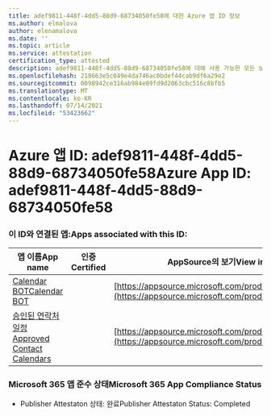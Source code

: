```yaml
---
title: adef9811-448f-4dd5-88d9-68734050fe58에 대한 Azure 앱 ID 정보
ms.author: elmalova
author: elenamalova
ms.date: ''
ms.topic: article
ms.service: attestation
certification_type: attested
description: adef9811-448f-4dd5-88d9-68734050fe58에 대해 사용 가능한 모든 보안 및 규정 준수 정보입니다.
ms.openlocfilehash: 218663e5c049e4da746ac0bdef44cab9df6a29e2
ms.sourcegitcommit: 0098942ce316ab984e09fd9d2063cbc516c8bfb5
ms.translationtype: MT
ms.contentlocale: ko-KR
ms.lasthandoff: 07/14/2021
ms.locfileid: "53423662"
---
```

# <a name="azure-app-id-adef9811-448f-4dd5-88d9-68734050fe58"></a><span data-ttu-id="d5d16-103">Azure 앱 ID: adef9811-448f-4dd5-88d9-68734050fe58</span><span class="sxs-lookup"><span data-stu-id="d5d16-103">Azure App ID: adef9811-448f-4dd5-88d9-68734050fe58</span></span>


### <a name="apps-associated-with-this-id"></a><span data-ttu-id="d5d16-104">이 ID와 연결된 앱:</span><span class="sxs-lookup"><span data-stu-id="d5d16-104">Apps associated with this ID:</span></span>
| <span data-ttu-id="d5d16-105">**앱 이름**</span><span class="sxs-lookup"><span data-stu-id="d5d16-105">**App name**</span></span> | <span data-ttu-id="d5d16-106">**인증**</span><span class="sxs-lookup"><span data-stu-id="d5d16-106">**Certified**</span></span> | <span data-ttu-id="d5d16-107">**AppSource의 보기**</span><span class="sxs-lookup"><span data-stu-id="d5d16-107">**View in AppSource**</span></span> |
|-|-|-|
| [<span data-ttu-id="d5d16-108">Calendar BOT</span><span class="sxs-lookup"><span data-stu-id="d5d16-108">Calendar BOT</span></span>](https://docs.microsoft.com/en-us/microsoft-365-app-certification/forward/WA104381271) |  | [https://appsource.microsoft.com/product/office/WA104381271](https://appsource.microsoft.com/product/office/WA104381271) |
| [<span data-ttu-id="d5d16-109">승인된 연락처 일정</span><span class="sxs-lookup"><span data-stu-id="d5d16-109">Approved Contact Calendars</span></span>](https://docs.microsoft.com/en-us/microsoft-365-app-certification/forward/WA104380294) |  | [https://appsource.microsoft.com/product/office/WA104380294](https://appsource.microsoft.com/product/office/WA104380294) |

### <a name="microsoft-365-app-compliance-status"></a><span data-ttu-id="d5d16-110">Microsoft 365 앱 준수 상태</span><span class="sxs-lookup"><span data-stu-id="d5d16-110">Microsoft 365 App Compliance Status</span></span>
- <span data-ttu-id="d5d16-111">Publisher Attestaton 상태: 완료</span><span class="sxs-lookup"><span data-stu-id="d5d16-111">Publisher Attestaton Status: Completed</span></span>
